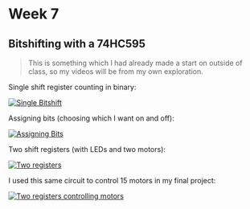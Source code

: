 # Week 7

## Bitshifting with a 74HC595

> This is something which I had already made a start on outside of class, so my videos will be from my own exploration.

Single shift register counting in binary:

[![Single Bitshift](https://img.youtube.com/vi/YnUji_EFXYY/0.jpg)](https://www.youtube.com/watch?v=YnUji_EFXYY)

Assigning bits (choosing which I want on and off):

[![Assigning Bits](https://img.youtube.com/vi/Mit_4kuG9FI/0.jpg)](https://www.youtube.com/watch?v=Mit_4kuG9FI)

Two shift registers (with LEDs and two motors):

[![Two registers](https://img.youtube.com/vi/OToQ_YdLp_M/0.jpg)](https://www.youtube.com/watch?v=OToQ_YdLp_M)

I used this same circuit to control 15 motors in my final project:

[![Two registers controlling motors](https://img.youtube.com/vi/462kVvricu0/0.jpg)](https://www.youtube.com/watch?v=462kVvricu0)
